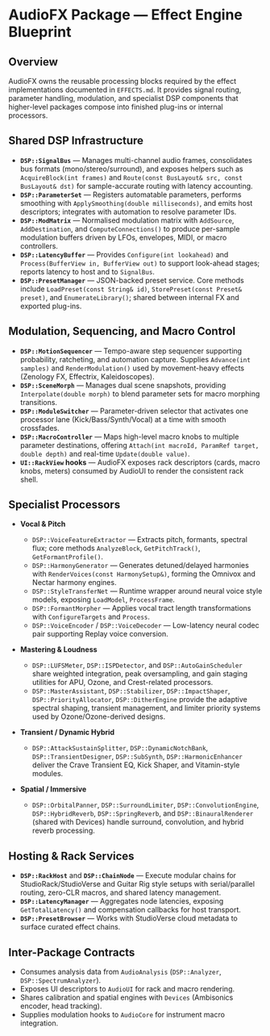 # AudioFX Package — Effect Engine Blueprint

## Overview
AudioFX owns the reusable processing blocks required by the effect implementations documented in `EFFECTS.md`. It provides signal routing, parameter handling, modulation, and specialist DSP components that higher-level packages compose into finished plug-ins or internal processors.

## Shared DSP Infrastructure

- **`DSP::SignalBus`** — Manages multi-channel audio frames, consolidates bus formats (mono/stereo/surround), and exposes helpers such as `AcquireBlock(int frames)` and `Route(const BusLayout& src, const BusLayout& dst)` for sample-accurate routing with latency accounting.
- **`DSP::ParameterSet`** — Registers automatable parameters, performs smoothing with `ApplySmoothing(double milliseconds)`, and emits host descriptors; integrates with automation to resolve parameter IDs.
- **`DSP::ModMatrix`** — Normalised modulation matrix with `AddSource`, `AddDestination`, and `ComputeConnections()` to produce per-sample modulation buffers driven by LFOs, envelopes, MIDI, or macro controllers.
- **`DSP::LatencyBuffer`** — Provides `Configure(int lookahead)` and `Process(BufferView in, BufferView out)` to support look-ahead stages; reports latency to host and to `SignalBus`.
- **`DSP::PresetManager`** — JSON-backed preset service. Core methods include `LoadPreset(const String& id)`, `StorePreset(const Preset& preset)`, and `EnumerateLibrary()`; shared between internal FX and exported plug-ins.

## Modulation, Sequencing, and Macro Control

- **`DSP::MotionSequencer`** — Tempo-aware step sequencer supporting probability, ratcheting, and automation capture. Supplies `Advance(int samples)` and `RenderModulation()` used by movement-heavy effects (Zenology FX, Effectrix, Kaleidoscopes).
- **`DSP::SceneMorph`** — Manages dual scene snapshots, providing `Interpolate(double morph)` to blend parameter sets for macro morphing transitions.
- **`DSP::ModuleSwitcher`** — Parameter-driven selector that activates one processor lane (Kick/Bass/Synth/Vocal) at a time with smooth crossfades.
- **`DSP::MacroController`** — Maps high-level macro knobs to multiple parameter destinations, offering `Attach(int macroId, ParamRef target, double depth)` and real-time `Update(double value)`.
- **`UI::RackView` hooks** — AudioFX exposes rack descriptors (cards, macro knobs, meters) consumed by AudioUI to render the consistent rack shell.

## Specialist Processors

- **Vocal & Pitch**
  - `DSP::VoiceFeatureExtractor` — Extracts pitch, formants, spectral flux; core methods `AnalyzeBlock`, `GetPitchTrack()`, `GetFormantProfile()`.
  - `DSP::HarmonyGenerator` — Generates detuned/delayed harmonies with `RenderVoices(const HarmonySetup&)`, forming the Omnivox and Nectar harmony engines.
  - `DSP::StyleTransferNet` — Runtime wrapper around neural voice style models, exposing `LoadModel`, `ProcessFrame`.
  - `DSP::FormantMorpher` — Applies vocal tract length transformations with `ConfigureTargets` and `Process`.
  - `DSP::VoiceEncoder` / `DSP::VoiceDecoder` — Low-latency neural codec pair supporting Replay voice conversion.

- **Mastering & Loudness**
  - `DSP::LUFSMeter`, `DSP::ISPDetector`, and `DSP::AutoGainScheduler` share weighted integration, peak oversampling, and gain staging utilities for APU, Ozone, and Crest-related processors.
  - `DSP::MasterAssistant`, `DSP::Stabilizer`, `DSP::ImpactShaper`, `DSP::PriorityAllocator`, `DSP::DitherEngine` provide the adaptive spectral shaping, transient management, and limiter priority systems used by Ozone/Ozone-derived designs.

- **Transient / Dynamic Hybrid**
  - `DSP::AttackSustainSplitter`, `DSP::DynamicNotchBank`, `DSP::TransientDesigner`, `DSP::SubSynth`, `DSP::HarmonicEnhancer` deliver the Crave Transient EQ, Kick Shaper, and Vitamin-style modules.

- **Spatial / Immersive**
  - `DSP::OrbitalPanner`, `DSP::SurroundLimiter`, `DSP::ConvolutionEngine`, `DSP::HybridReverb`, `DSP::SpringReverb`, and `DSP::BinauralRenderer` (shared with Devices) handle surround, convolution, and hybrid reverb processing.

## Hosting & Rack Services

- **`DSP::RackHost`** and **`DSP::ChainNode`** — Execute modular chains for StudioRack/StudioVerse and Guitar Rig style setups with serial/parallel routing, zero-CLR macros, and shared latency management.
- **`DSP::LatencyManager`** — Aggregates node latencies, exposing `GetTotalLatency()` and compensation callbacks for host transport.
- **`DSP::PresetBrowser`** — Works with StudioVerse cloud metadata to surface curated effect chains.

## Inter-Package Contracts

- Consumes analysis data from `AudioAnalysis` (`DSP::Analyzer`, `DSP::SpectrumAnalyzer`).
- Exposes UI descriptors to `AudioUI` for rack and macro rendering.
- Shares calibration and spatial engines with `Devices` (Ambisonics encoder, head tracking).
- Supplies modulation hooks to `AudioCore` for instrument macro integration.
